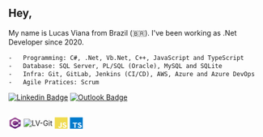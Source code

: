 ## Hey, 

My name is Lucas Viana from Brazil (🇧🇷). I've been working as .Net Developer since 2020.

    -   Programming: C#, .Net, Vb.Net, C++, JavaScript and TypeScript
    -   Database: SQL Server, PL/SQL (Oracle), MySQL and SQLite
    -   Infra: Git, GitLab, Jenkins (CI/CD), AWS, Azure and Azure DevOps
    -   Agile Pratices: Scrum
      
[![Linkedin Badge](https://img.shields.io/badge/-LinkedIn-blue?style=flat&logo=Linkedin&logoColor=white&link=https://www.linkedin.com/in/lucasgviana/)](https://www.linkedin.com/in/lucasgviana/)
[![Outlook Badge](https://img.shields.io/badge/-Outlook-267ACA?style=flat&logo=Microsoft-Outlook&logoColor=white&link=mailto:lucas_viana99@outlook.com)](mailto:lucas_viana99@outlook.com)

  <div style="display: inline_block"><br>
  <img align="center" alt="LV-CSharp" height="23" width="26" src="https://raw.githubusercontent.com/devicons/devicon/master/icons/csharp/csharp-original.svg">
  <img align="center" alt="LV-Git" height="23" width="26" src="https://www.vectorlogo.zone/logos/git-scm/git-scm-icon.svg">
  <img align="center" alt="LV-Js" height="23" width="26" src="https://raw.githubusercontent.com/devicons/devicon/master/icons/javascript/javascript-plain.svg">
  <img align="center" alt="Ts" height="23" width="26" src="https://raw.githubusercontent.com/devicons/devicon/master/icons/typescript/typescript-plain.svg">
</div>
  

